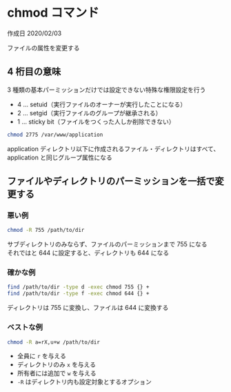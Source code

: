 # chmod コマンド

作成日 2020/02/03

ファイルの属性を変更する

## 4 桁目の意味

3 種類の基本パーミッションだけでは設定できない特殊な権限設定を行う

- 4 ... setuid（実行ファイルのオーナーが実行したことになる）
- 2 ... setgid（実行ファイルのグループが継承される）
- 1 ... sticky bit（ファイルをつくった人しか削除できない）

```bash
chmod 2775 /var/www/application
```

application ディレクトリ以下に作成されるファイル・ディレクトリはすべて、application と同じグループ属性になる

## ファイルやディレクトリのパーミッションを一括で変更する

### 悪い例

```bash
chmod -R 755 /path/to/dir
```

サブディレクトリのみならず、ファイルのパーミッションまで 755 になる \
それではと 644 に設定すると、ディレクトリも 644 になる

### 確かな例

```bash
find /path/to/dir -type d -exec chmod 755 {} +
find /path/to/dir -type f -exec chmod 644 {} +
```

ディレクトリは 755 に変換し、ファイルは 644 に変換する

### ベストな例

```bash
chmod -R a=rX,u+w /path/to/dir
```

- 全員に `r` を与える
- ディレクトリのみ `x` を与える
- 所有者には追加で `w` を与える
- `-R` はディレクトリ内も設定対象とするオプション
